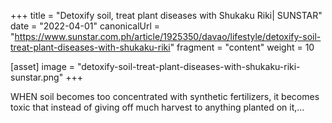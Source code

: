+++
title = "Detoxify soil, treat plant diseases with Shukaku Riki| SUNSTAR"
date = "2022-04-01"
canonicalUrl = "https://www.sunstar.com.ph/article/1925350/davao/lifestyle/detoxify-soil-treat-plant-diseases-with-shukaku-riki"
fragment = "content"
weight = 10

[asset]
    image = "detoxify-soil-treat-plant-diseases-with-shukaku-riki-sunstar.png"
+++

WHEN soil becomes too concentrated with synthetic fertilizers, it becomes 
toxic that instead of giving off much harvest to anything planted on it,...
